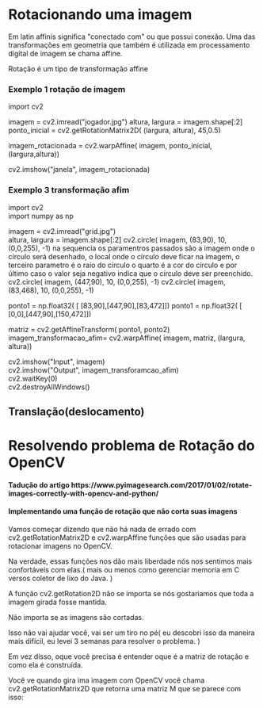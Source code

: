 <h1>Rotacionando uma imagem</h1>
<p>Em latin affinis significa "conectado com" ou que possui conexão. Uma das transformações em geometria que também é 
utilizada em processamento digital de imagem se chama affine.</p>
<p>Rotação é um tipo de transformação affine</p>
<h3>Exemplo 1 rotação de imagem  </h3>

import cv2

imagem = cv2.imread("jogador.jpg")
altura, largura = imagem.shape[:2]
ponto_inicial = cv2.getRotationMatrix2D( (largura, altura), 45,0.5)

imagem_rotacionada = cv2.warpAffine( imagem, ponto_inicial, (largura,altura))
 
cv2.imshow("janela", imagem_rotacionada)

<h3>Exemplo 3 transformação afim</h3>

import cv2<br>
import numpy as np<br>

imagem = cv2.imread("grid.jpg")<br>
altura, largura = imagem.shape[:2]
cv2.circle( imagem, (83,90), 10, (0,0,255), -1) na sequencia os paramentros passados são a imagem onde o círculo será desenhado,
o local onde o círculo deve ficar na imagem, o terceiro parametro é o raio do círculo o quarto é a cor do círculo e por último caso o valor seja negativo indica que o círculo deve ser preenchido.
cv2.circle( imagem, (447,90), 10, (0,0,255), -1)
cv2.circle( imagem, (83,468), 10, (0,0,255), -1)

ponto1 = np.float32( [ [83,90],[447,90],[83,472]])
ponto1 = np.float32( [ [0,0],[447,90],[150,472]])

matriz = cv2.getAffineTransform( ponto1, ponto2)
imagem_transformacao_afim= cv2.warpAffine( imagem, matriz, (largura, altura))

cv2.imshow("Input", imagem)<br>
cv2.imshow("Output", imagem_transforamcao_afim)<br>
cv2.waitKey(0)<br>
cv2.destroyAllWindows()<br>




<h2>Translação(deslocamento)</h2>
<p></p>


<h1>Resolvendo problema de Rotação do OpenCV</h1>
<h4>Tadução do artigo https://www.pyimagesearch.com/2017/01/02/rotate-images-correctly-with-opencv-and-python/</h4>
<h4>Implementando uma função de rotação que não corta suas imagens</h4>
<p>Vamos começar dizendo que não há nada de errado com cv2.getRotationMatrix2D e cv2.warpAffine funções que são usadas
para rotacionar imagens no OpenCV.</p>
<p>Na verdade, essas funções nos dão mais liberdade nós nos sentimos mais confortáveis com elas.( mais ou menos
como gerenciar memoria em C versos coletor de lixo do Java. )</p>
<p>A função cv2.getRotation2D não se importa se nós gostariamos que toda a imagem girada fosse mantida.  </p>

<p>Não importa se as imagens são cortadas.</p>
<p>Isso não vai ajudar você, vai ser um tiro no pé( eu descobri isso da maneira mais difícil, eu levei
3 semanas para resolver o problema. ) </p>
<p>Em vez disso, oque você precisa é entender oque é a matriz de rotação e como ela é construída.</p>
<p>Você ve quando gira ima imagem com OpenCV você chama cv2.getRotationMatrix2D que retorna uma matriz M que se parece com isso:</p>
